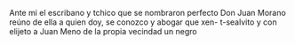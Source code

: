 Ante mi el escribano y tchico que se nombraron perfecto Don Juan Morano reúno de ella a quien doy, se conozco y abogar que xen- t-sealvito y con elijeto a Juan Meno de la propia vecindad un negro